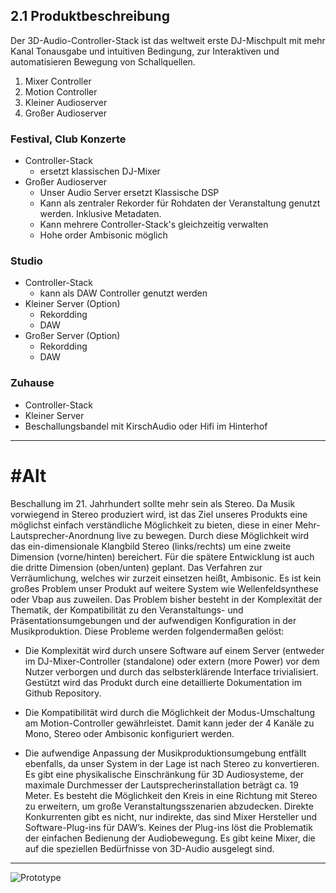 ## 2.1 Produktbeschreibung

Der 3D-Audio-Controller-Stack ist das weltweit erste DJ-Mischpult mit mehr Kanal Tonausgabe und intuitiven Bedingung, zur Interaktiven und automatisieren Bewegung von Schallquellen.

1. Mixer Controller
2. Motion Controller
3. Kleiner Audioserver
4. Großer Audioserver

### Festival, Club Konzerte
- Controller-Stack
    - ersetzt klassischen DJ-Mixer
- Großer Audioserver
    - Unser Audio Server ersetzt Klassische DSP
    - Kann als zentraler Rekorder für Rohdaten der Veranstaltung genutzt werden. Inklusive Metadaten.
    - Kann mehrere Controller-Stack's gleichzeitig verwalten
    - Hohe order Ambisonic möglich

### Studio
- Controller-Stack
    - kann als DAW Controller genutzt werden
- Kleiner Server (Option)
    - Rekordding
    - DAW
- Großer Server (Option)
    - Rekordding
    - DAW

### Zuhause
- Controller-Stack
- Kleiner Server
- Beschallungsbandel mit KirschAudio oder Hifi im Hinterhof

---
# #Alt

Beschallung im 21. Jahrhundert sollte mehr sein als Stereo. Da Musik vorwiegend in Stereo produziert wird, ist das Ziel unseres Produkts eine möglichst einfach verständliche Möglichkeit zu bieten, diese in einer Mehr-Lautsprecher-Anordnung live zu bewegen. Durch diese Möglichkeit wird das ein-dimensionale Klangbild Stereo (links/rechts) um eine zweite Dimension (vorne/hinten) bereichert. Für die spätere Entwicklung ist auch die dritte Dimension (oben/unten) geplant. Das Verfahren zur Verräumlichung, welches wir zurzeit einsetzen heißt, Ambisonic. Es ist kein großes Problem unser Produkt auf weitere System wie Wellenfeldsynthese oder Vbap aus zuweilen. Das Problem bisher besteht in der Komplexität der Thematik, der Kompatibilität zu den Veranstaltungs- und Präsentationsumgebungen und der aufwendigen Konfiguration in der Musikproduktion. Diese Probleme werden folgendermaßen gelöst:

- Die Komplexität wird durch unsere Software auf einem Server (entweder im DJ-Mixer-Controller (standalone) oder extern (more Power) vor dem Nutzer verborgen und durch das selbsterklärende Interface trivialisiert. Gestützt wird das Produkt durch eine detaillierte Dokumentation im Github Repository.

- Die Kompatibilität wird durch die Möglichkeit der Modus-Umschaltung am Motion-Controller gewährleistet. Damit kann jeder der 4 Kanäle zu Mono, Stereo oder Ambisonic konfiguriert werden.

- Die aufwendige Anpassung der Musikproduktionsumgebung entfällt ebenfalls, da unser System in der Lage ist nach Stereo zu konvertieren. Es gibt eine physikalische Einschränkung für 3D Audiosysteme, der maximale Durchmesser der Lautsprecherinstallation beträgt ca. 19 Meter. Es besteht die Möglichkeit den Kreis in eine Richtung mit Stereo zu erweitern, um große Veranstaltungsszenarien abzudecken. Direkte Konkurrenten gibt es nicht, nur indirekte, das sind Mixer Hersteller und Software-Plug-ins für DAW’s. Keines der Plug-ins löst die Problematik der einfachen Bedienung der Audiobewegung. Es gibt keine Mixer, die auf die speziellen Bedürfnisse von 3D-Audio ausgelegt sind.

---

![Prototype](2_Produkt/pix/protoLastState.jpg)
